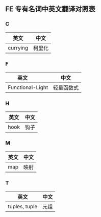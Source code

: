  ## FE 专有名词中英文翻译对照表

### C

英文         | 中文
------------ | -------------
currying | 柯里化

### F

英文         | 中文
------------ | -------------
Functional-Light | 轻量函数式

### H

英文         | 中文
------------ | -------------
hook | 钩子

### M

英文         | 中文
------------ | -------------
map | 映射

### T

英文         | 中文
------------ | -------------
tuples, tuple | 元组
